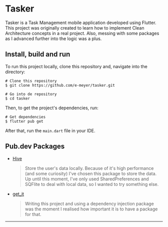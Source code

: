 # Tasker

Tasker is a Task Management mobile application developed using Flutter. This project was originally created to learn how to implement Clean Architecture concepts in a real project. Also, messing with some packages as I advanced further into the logic was a plus.

## Install, build and run

To run this project locally, clone this repository and, navigate into the directory: 

```
# Clone this repository
$ git clone https://github.com/e-meyer/tasker.git

# Go into de repository
$ cd tasker
```

Then, to get the project's dependencies, run:

```
# Get dependencies
$ flutter pub get
```

After that, run the ```main.dart``` file in your IDE.

## Pub.dev Packages

- [Hive](https://pub.dev/packages/hive)
  > Store the user's data locally. Because of it's high performance (and some curiosity) I've chosen this package to store the data. Up until this moment, I've only used SharedPreferences and SQFlite to deal with local data, so I wanted to try something else.   
- [get_it](https://pub.dev/packages/get_it)
  > Writing this project and using a dependency injection package was the moment I realised how important it is to have a package for that. 
  
****